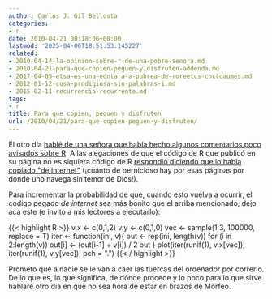 ```yaml
---
author: Carlos J. Gil Bellosta
categories:
- r
date: 2010-04-21 00:18:06+00:00
lastmod: '2025-04-06T18:51:53.145227'
related:
- 2010-04-14-la-opinion-sobre-r-de-una-pobre-senora.md
- 2010-04-21-para-que-copien-peguen-y-disfruten-addenda.md
- 2017-04-05-etsa-es-una-edntara-a-pubrea-de-roreetcs-cnctoaumes.md
- 2012-01-12-cosa-prodigiosa-sin-palabras-i.md
- 2015-02-11-recurrencia-recurrente.md
tags:
- r
title: Para que copien, peguen y disfruten
url: /2010/04/21/para-que-copien-peguen-y-disfruten/
---
```


El otro día [hablé de una señora que había hecho algunos comentarios poco avisados sobre R](http://datanalytics.wordpress.com/2010/04/14/la-opinion-sobre-r-de-una-pobre-senora/). A las alegaciones de que el código de R que publicó en su página no es  siquiera código de R [respondió diciendo que lo había copiado "de internet"](http://www.thejuliagroup.com/blog/?p=433) (¡cuánto de pernicioso hay por esas páginas por donde uno navega sin temor de Dios!).

Para incrementar la probabilidad de que, cuando esto vuelva a ocurrir, el código pegado _de internet_ sea más bonito que el arriba mencionado, dejo acá este (e invito a mis lectores a ejecutarlo):

{{< highlight R >}}
v.x <- c(0,1,2)
v.y <- c(0,1,0)
vec <- sample(1:3, 100000, replace = T)
iter <- function(ini, v){
    out <- rep(ini, length(v))
    for (i in 2:length(v))
        out[i] <- (out[i-1] + v[i]) / 2
    out
}
plot(iter(runif(1), v.x[vec]),
        iter(runif(1), v.y[vec]), pch = ".")
{{< / highlight >}}

Prometo que a nadie se le van a caer las tuercas del ordenador por correrlo. De lo que es, lo que significa, de dónde procede y lo poco para lo que sirve hablaré otro día en que no sea hora de estar en brazos de Morfeo.